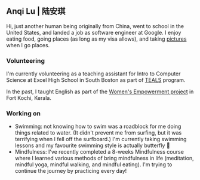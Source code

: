 ## Anqi Lu | 陆安琪

Hi, just another human being originally from China, went to school in the United States, and landed a job as software engineer at Google. I enjoy eating food, going places (as long as my visa allows), and taking [pictures](https://unsplash.com/@alu213000) when I go places.  

### Volunteering 

I'm currently volunteering as a teaching assistant for Intro to Computer Science at Excel High School in South Boston as part of [TEALS](https://www.microsoft.com/en-us/teals) program. 

In the past, I taught English as part of the [Women's Empowerment project](https://volunteeringjourneys.com/womens-empowerment-volunteer-india/) in Fort Kochi, Kerala.

### Working on
- Swimming: not knowing how to swim was a roadblock for me doing things related to water. (It didn't prevent me from surfing, but it was terrifying when I fell off the surfboard.) I'm currently taking swimming lessons and my favourite swimming style is actually butterfly 🦋
- Mindfulness: I've recently completed a 8-weeks Mindfulness course where I learned various methods of bring mindfulness in life (meditation, mindful yoga, mindful walking, and mindful eating). I'm trying to continue the journey by practicing every day! 
